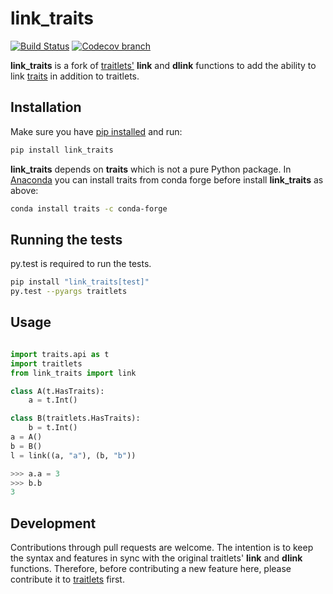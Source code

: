 # link_traits
[![Build Status](https://travis-ci.org/hyperspy/link_traits.svg?branch=master)](https://travis-ci.org/hyperspy/link_traits)
[![Codecov branch](https://img.shields.io/codecov/c/github/hyperspy/link_traits/master.svg)](https://codecov.io/gh/hyperspy/link_traits)



**link_traits** is a fork of [traitlets'](https://github.com/ipython/traitlets)
**link** and **dlink** functions to add the ability to link
[traits](https://github.com/enthought/traits) in addition to traitlets.


## Installation

Make sure you have
[pip installed](https://pip.pypa.io/en/stable/installing/) and run:

```bash
pip install link_traits
```

**link_traits** depends on **traits** which is not a pure Python package. In
[Anaconda](http://continuum.io/anaconda) you can install traits from
conda forge before install **link_traits** as above:

```bash
conda install traits -c conda-forge

```

## Running the tests

py.test is required to run the tests.

```bash
pip install "link_traits[test]"
py.test --pyargs traitlets
```

## Usage

```python

import traits.api as t
import traitlets
from link_traits import link

class A(t.HasTraits):
    a = t.Int()

class B(traitlets.HasTraits):
    b = t.Int()
a = A()
b = B()
l = link((a, "a"), (b, "b"))
```

```python
>>> a.a = 3
>>> b.b
3
```

## Development

Contributions through pull requests are welcome. The intention is to keep the
syntax and features in sync with the original traitlets' **link** and **dlink**
functions. Therefore, before contributing a new feature here,
please contribute it to [traitlets](https://github.com/ipython/traitlets/)
first.

